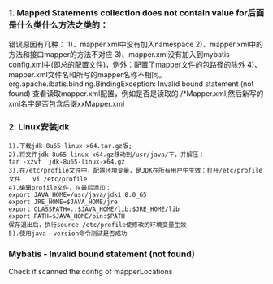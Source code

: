 ### 1. Mapped Statements collection does not contain value for后面是什么类什么方法之类的：
   错误原因有几种：
   1)、mapper.xml中没有加入namespace
   2)、mapper.xml中的方法和接口mapper的方法不对应
   3)、mapper.xml没有加入到mybatis-config.xml中(即总的配置文件)，例外：配置了mapper文件的包路径的除外
   4)、mapper.xml文件名和所写的mapper名称不相同。
   org.apache.ibatis.binding.BindingException: Invalid bound statement (not found)
   查看读取mapper.xml配置，例如是否是读取的 /*Mapper.xml,然后新写的xml名字是否包含后缀xxMapper.xml
### 2. Linux安装jdk
	1).下载jdk-8u65-linux-x64.tar.gz版;
	2).将文件jdk-8u65-linux-x64.gz移动到/usr/java/下，并解压：
	tar -xzvf  jdk-8u65-linux-x64.gz
	3).在/etc/profile文件中，配置环境变量，是JDK在所有用户中生效：打开/etc/profile文件　　vi /etc/profile
	4).编辑profile文件，在最后添加：
	export JAVA_HOME=/usr/java/jdk1.8.0_65
	export JRE_HOME=$JAVA_HOME/jre
	export CLASSPATH=.:$JAVA_HOME/lib:$JRE_HOME/lib
	export PATH=$JAVA_HOME/bin:$PATH
	保存退出后，执行source /etc/profile使修改的环境变量生效
	5).使用java -version命令测试是否成功     
### Mybatis - Invalid bound statement (not found)
Check if scanned the config of mapperLocations 